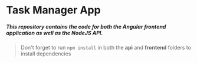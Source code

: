 # Task Manager App



##### This repository contains the code for both the Angular frontend application as well as the NodeJS API. 

> Don't forget to run `npm install` in both the **api** and **frontend** folders to install dependencies

